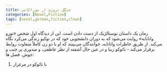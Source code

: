 ```yaml
---
title: جنگل نروژی از موراکامی
categories: [Novel,Fiction]
tags: [novel,german,fiction,clown]
---
```



<style type="text/css"> 
@font-face { font-family: 'Roya'; src: url('../../roya.ttf'); } 
.px-1 {
    font-family: Roya; direction: rtl;
}

.px-1 p {
    font-size:1.5em;
}
</style>  


 رمان یک داستان نوستالژیک از دست دادن است. این از دیدگاه اول شخص «تورو واتانابه» روایت می‌شود که به دوران دانشجویی خود که در توکیو زندگی می‌کرد نگاه می‌کند. از طریق خاطرات واتانابه، خوانندگان می‌بینند که او با دو زن کاملاً متفاوت روابط برقرار می‌کند - نائوکو زیبا و در عین حال آشفته از نظر عاطفی، و میدوری پر جنب و جوش. 
فصل ها:

 1. با نائوکو در مرغزار
 